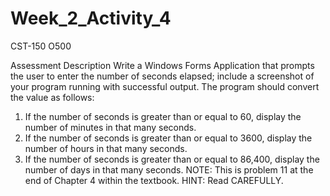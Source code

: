 # Week_2_Activity_4
CST-150 O500

Assessment Description
Write a Windows Forms Application that prompts the user to enter the number of seconds elapsed; include a screenshot of your program running with successful output. The program should convert the value as follows:
1. If the number of seconds is greater than or equal to 60, display the number of minutes in that many seconds.
2. If the number of seconds is greater than or equal to 3600, display the number of hours in that many seconds.
3. If the number of seconds is greater than or equal to 86,400, display the number of days in that many seconds.
NOTE: This is problem 11 at the end of Chapter 4 within the textbook.
HINT: Read CAREFULLY.
